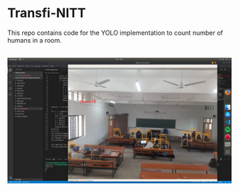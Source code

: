 # Transfi-NITT
This repo contains code for the YOLO implementation to count number of humans in a room.

<br>
<img src="result.jpeg">
